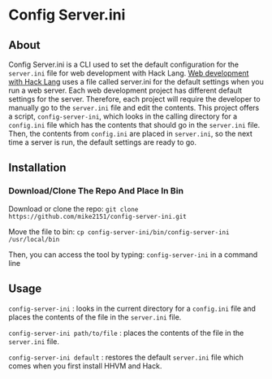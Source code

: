 # Config Server.ini

## About

Config Server.ini is a CLI used to set the default configuration for the `server.ini` file for web development with Hack Lang. [Web development with Hack Lang](https://docs.hhvm.com/hhvm/basic-usage/server) uses a file called server.ini for the default settings when you run a web server. Each web development project has different default settings for the server. Therefore, each project will require the developer to manually go to the `server.ini` file and edit the contents. This project
offers a script, `config-server-ini`, which looks in the calling directory for a `config.ini` file which has the contents that should go in the `server.ini` file. Then, the contents from `config.ini` are placed in `server.ini`, so the next time a server is run, the default settings are ready to go. 

## Installation

### Download/Clone The Repo And Place In Bin

Download or clone the repo:
`git clone https://github.com/mike2151/config-server-ini.git`

Move the file to bin:
`cp config-server-ini/bin/config-server-ini /usr/local/bin`

Then, you can access the tool by typing: `config-server-ini` in a command line

## Usage

`config-server-ini` : looks in the current directory for a `config.ini` file and places the contents of the file in the `server.ini` file.

`config-server-ini path/to/file` : places the contents of the file in the `server.ini` file.

`config-server-ini default` : restores the default `server.ini` file which comes when you first install HHVM and Hack.

